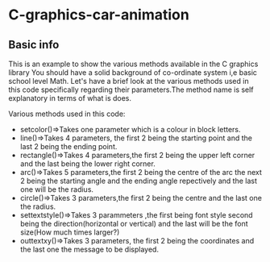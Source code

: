 # C-graphics-car-animation

## Basic info
<p>
This is an example to show the various methods available in the C graphics library
You should have a solid background of co-ordinate system i,e basic school level Math. 
Let's have a brief look at the various methods used in this code specifically regarding their parameters.The method name is self explanatory in terms of what is does.
</p>

<p>
  
Various methods used in this code:
<ul>
  
<li>setcolor()=>Takes one parameter which is a colour in block letters.</li>
<li>line()=>Takes 4 parameters, the first 2 being the starting point and the last 2 being the ending point.</li>
<li>rectangle()=>Takes 4 parameters,the first 2 being the upper left corner and the last being the lower right corner.</li>
<li>arc()=>Takes 5 parameters,the first 2 being the centre of the arc the next 2 being the starting angle and the ending angle repectively and the last one will be the radius.</li>
<li>circle()=>Takes 3 parameters,the first 2 being the centre and the last one the radius.</li>
<li>settextstyle()=>Takes 3 parammeters ,the first being font style second being the direction(horizontal or vertical) and the last will be the font size(How much times larger?)</li>
<li>outtextxy()=>Takes 3 parameters, the first 2 being the coordinates and the last one the message to be displayed.</li>

</ul>
</p>
